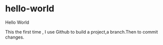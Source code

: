 # hello-world
Hello World

 This the first time , I use Github to build a project,a branch.Then to commit changes.
